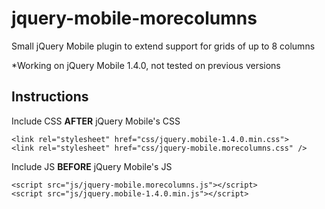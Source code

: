 jquery-mobile-morecolumns
=========================

Small jQuery Mobile plugin to extend support for grids of up to 8 columns

*Working on jQuery Mobile 1.4.0, not tested on previous versions

Instructions
---

Include CSS **AFTER** jQuery Mobile's CSS

    <link rel="stylesheet" href="css/jquery.mobile-1.4.0.min.css">
    <link rel="stylesheet" href="css/jquery-mobile.morecolumns.css" />
    
Include JS **BEFORE** jQuery Mobile's JS

    <script src="js/jquery-mobile.morecolumns.js"></script>
    <script src="js/jquery.mobile-1.4.0.min.js"></script>
